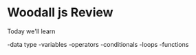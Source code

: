 # Woodall js Review

Today we'll learn

-data type
-variables
-operators
-conditionals
-loops
-functions